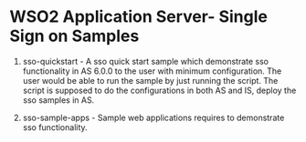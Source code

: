 WSO2 Application Server- Single Sign on Samples
=================================================

1. sso-quickstart - A sso quick start sample which demonstrate sso functionality in AS 6.0.0 to the user with
minimum configuration. The user would be able to run the sample by just running the script. The script is supposed to
 do the configurations in both AS and IS, deploy the sso samples in AS.

2. sso-sample-apps - Sample web applications requires to demonstrate sso functionality.
